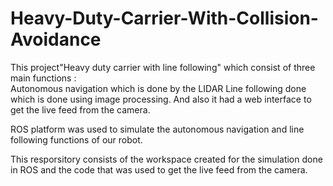 # Heavy-Duty-Carrier-With-Collision-Avoidance

This project"Heavy duty carrier with line following" which consist of three main functions :  
    Autonomous navigation which is done by the LIDAR
    Line following done which is done using image processing.
    And also it had a web interface to get the live feed from the camera.
    
ROS platform was used to simulate the autonomous navigation and line following functions of our robot. 

This resporsitory consists of the workspace created for the simulation done in ROS and the code that was used to get the live feed from the camera.

